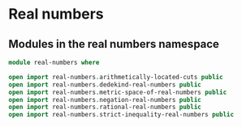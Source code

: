 # Real numbers

## Modules in the real numbers namespace

```agda
module real-numbers where

open import real-numbers.arithmetically-located-cuts public
open import real-numbers.dedekind-real-numbers public
open import real-numbers.metric-space-of-real-numbers public
open import real-numbers.negation-real-numbers public
open import real-numbers.rational-real-numbers public
open import real-numbers.strict-inequality-real-numbers public
```
